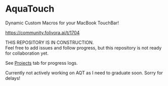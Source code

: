 # AquaTouch
Dynamic Custom Macros for your MacBook TouchBar!

https://community.folivora.ai/t/1704

THIS REPOSITORY IS IN CONSTRUCTION. <br>
Feel free to add issues and follow progress, but this repository is not ready for collaboration yet.

See [Projects](https://github.com/yuuiko/AquaTouch/projects/1) tab for progress logs.

Currently not actively working on AQT as I need to graduate soon. Sorry for delays!
